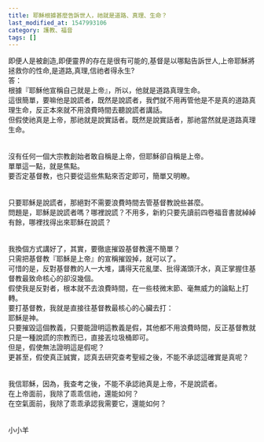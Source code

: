 ```yaml
---
title: 耶穌根據甚麼告訴世人，祂就是道路、真理、生命？
last_modified_at: 1547993106
category: 護教、福音
tags: []
---
```


<p>即便人是被創造,即便靈界的存在是很有可能的,基督是以哪點告訴世人,上帝耶穌將拯救你的性命,是道路,真理,信祂者得永生?<br/><!--more-->答：<br/>根據『耶穌他宣稱自己就是上帝』，所以，他就是道路真理生命。<br/>這很簡單，要嘛他是說謊者，既然是說謊者，我們就不用再管他是不是真的道路真理生命，反正本來就不用浪費時間去聽說謊者講話。<br/>但假使祂真是上帝，那祂就是說實話者。既然是說實話者，那祂當然就是道路真理生命。<br/><br/><br/>沒有任何一個大宗教創始者敢自稱是上帝，但耶穌卻自稱是上帝。<br/>單單這一點，就是焦點。<br/>要否定基督教，也只要從這些焦點來否定即可，簡單又明瞭。<br/><br/><br/>只要耶穌是說謊者，那絕對不需要浪費時間去管基督教說些甚麼。<br/>問題是，耶穌是說謊者嗎？哪裡說謊？不用多，新約只要先讀前四卷福音書就綽綽有餘，哪裡找得出來耶穌在說謊？<br/><br/><br/>我換個方式講好了，其實，要徹底摧毀基督教還不簡單？<br/>只需把基督教『耶穌是上帝』的宣稱摧毀掉，就可以了。<br/>可惜的是，反對基督教的人一大堆，講得天花亂墜、批得滿頭汗水，真正掌握住基督教最致命核心的卻沒幾個。<br/>假使我是反對者，根本就不去浪費時間，在一些枝微末節、毫無威力的論點上打轉。<br/>要打基督教，我就是直接往基督教最核心的心臟去打：<br/>耶穌是神。<br/>只要摧毀這個教義，只要能證明這教義是假，其他都不用浪費時間，反正基督教就只是一種說謊的宗教而已，直接丟垃圾桶即可。<br/>但是，假使無法證明這是假呢？<br/>更甚至，假使真正誠實，認真去研究查考聖經之後，不能不承認這確實是真呢？<br/><br/><br/>我信耶穌，因為，我查考之後，不能不承認祂真是上帝，不是說謊者。<br/>在上帝面前，我除了乖乖信祂，還能如何？<br/>在空氣面前，我除了乖乖承認我需要它，還能如何？<br/><br/><br/>小小羊<br/>
</p>